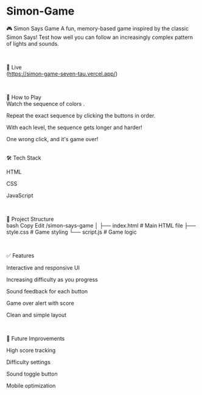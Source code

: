 # Simon-Game<br>
🎮 Simon Says Game
A fun, memory-based game inspired by the classic Simon Says! Test how well you can follow an increasingly complex pattern of lights and sounds.

<br>

🚀 Live <br>
  (https://simon-game-seven-tau.vercel.app/)


<br>

🧠 How to Play<br>
Watch the sequence of colors .

Repeat the exact sequence by clicking the buttons in order.

With each level, the sequence gets longer and harder!

One wrong click, and it's game over!
<br>
<br>

🛠️ Tech Stack <br>

HTML

CSS

JavaScript

<br>


📁 Project Structure<br>
bash
Copy
Edit
/simon-says-game
│
├── index.html        # Main HTML file
├── style.css         # Game styling
└── script.js         # Game logic


<br>

✅ Features <br>

Interactive and responsive UI

Increasing difficulty as you progress

Sound feedback for each button

Game over alert with score

Clean and simple layout

<br>


📌 Future Improvements <br>

High score tracking

Difficulty settings

Sound toggle button

Mobile optimization



